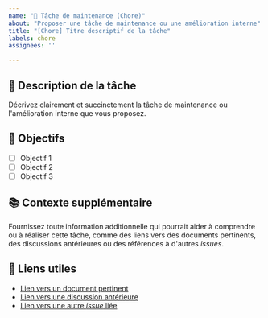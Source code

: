 ```yaml
---
name: "🔧 Tâche de maintenance (Chore)"
about: "Proposer une tâche de maintenance ou une amélioration interne"
title: "[Chore] Titre descriptif de la tâche"
labels: chore
assignees: ''

---
```


## 📝 Description de la tâche

Décrivez clairement et succinctement la tâche de maintenance ou l'amélioration interne que vous proposez.

## 🔧 Objectifs

- [ ] Objectif 1
- [ ] Objectif 2
- [ ] Objectif 3

## 📚 Contexte supplémentaire

Fournissez toute information additionnelle qui pourrait aider à comprendre ou à réaliser cette tâche, comme des liens vers des documents pertinents, des discussions antérieures ou des références à d'autres *issues*.

## 🔗 Liens utiles

- [Lien vers un document pertinent](URL)
- [Lien vers une discussion antérieure](URL)
- [Lien vers une autre *issue* liée](URL)
